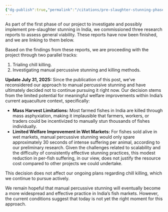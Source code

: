 ```yaml
---
{"dg-publish":true,"permalink":"/citations/pre-slaughter-stunning-phase-2-foundational-research-reports-and-next-steps-fish-welfare-initiative/","tags":["fish"],"created":"2025-10-26T17:20:07.307+00:00","updated":"2025-10-26T17:20:07.342+00:00"}
---
```


As part of the first phase of our project to investigate and possibly implement pre-slaughter stunning in India, we commissioned three research reports to assess general viability. These reports have now been finished, and we are linking to them below.

Based on the findings from these reports, we are proceeding with the project through two parallel tracks:

1.  Trialing chill killing.
2.  Investigating manual percussive stunning and killing methods.

**Update July 31, 2025:** Since the publication of this post, we’ve reconsidered our approach to manual percussive stunning and have ultimately decided not to continue pursuing it right now. Our decision stems from the limited potential for meaningful welfare improvements within India’s current aquaculture context, specifically:

*   **Mass Harvest Limitations:** Most farmed fishes in India are killed through mass asphyxiation, making it implausible that farmers, workers, or traders could be incentivized to manually stun thousands of fishes individually.
*   **Limited Welfare Improvement in Wet Markets:** For fishes sold alive in wet markets, manual percussive stunning would only spare approximately 30 seconds of intense suffering per animal, according to our preliminary research. Given the challenges related to scalability and the difficulty of consistently effective stunning practices, this modest reduction in per-fish suffering, in our view, does not justify the resource cost compared to other projects we could undertake.

This decision does not affect our ongoing plans regarding chill killing, which we continue to pursue actively.

We remain hopeful that manual percussive stunning will eventually become a more widespread and effective practice in India’s fish markets. However, the current conditions suggest that today is not yet the right moment for this approach.
